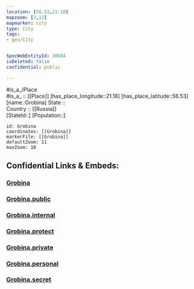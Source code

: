 ```yaml
---
location: [56.53,21.18] 
mapzoom: [7,12] 
mapmarker: city 
type: City
tags:
- geo/City


SpocWebEntityId: 30584
isDeleted: false
confidential: public

---
```

#is_a_/Place  
#is_a_ :: [[Place]] 
[has_place_longitude::21.18] 
[has_place_latitude::56.53] 
[name::Grobina] 
State ::  
Country :: [[Russia]]  
[StateId::] 
[Population::] 



```leaflet
id: Grobina
coordinates: [[Grobina]] 
markerFile: [[Grobina]] 
defaultZoom: 11 
maxZoom: 18
```


## Confidential Links & Embeds: 

### [Grobina](/_Standards/Earth/Continent/Europe/Europe~North/Latvia/Counties/Grobinas/City/Grobina.md) 

### [Grobina.public](/_public/Earth/Continent/Europe/Europe~North/Latvia/Counties/Grobinas/City/Grobina.public.md) 

### [Grobina.internal](/_internal/Earth/Continent/Europe/Europe~North/Latvia/Counties/Grobinas/City/Grobina.internal.md) 

### [Grobina.protect](/_protect/Earth/Continent/Europe/Europe~North/Latvia/Counties/Grobinas/City/Grobina.protect.md) 

### [Grobina.private](/_private/Earth/Continent/Europe/Europe~North/Latvia/Counties/Grobinas/City/Grobina.private.md) 

### [Grobina.personal](/_personal/Earth/Continent/Europe/Europe~North/Latvia/Counties/Grobinas/City/Grobina.personal.md) 

### [Grobina.secret](/_secret/Earth/Continent/Europe/Europe~North/Latvia/Counties/Grobinas/City/Grobina.secret.md)

